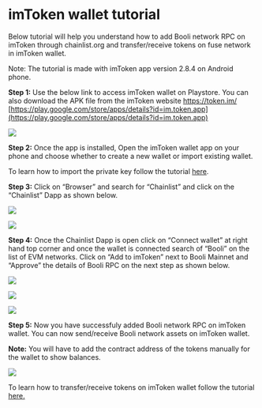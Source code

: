 # imToken wallet tutorial

Below tutorial will help you understand how to add Booli network RPC on imToken through chainlist.org and transfer/receive tokens on fuse network in imToken wallet.   
  
 Note: The tutorial is made with imToken app version 2.8.4 on Android phone.  
  
 **Step 1:** Use the below link to access imToken wallet on Playstore. You can also download the APK file from the imToken website https://token.im/  
 [https://play.google.com/store/apps/details?id=im.token.app](https://play.google.com/store/apps/details?id=im.token.app)

![](../../.gitbook/assets/image%20%287%29.png)

  
 **Step 2:** Once the app is installed, Open the imToken wallet app on your phone and choose whether to create a new wallet or import existing wallet.  
  
 To learn how to import the private key follow the tutorial [here](https://token.im/hc/en/articles/360035109054-How-to-import-private-key-or-keystore-).  
  
 **Step 3:** Click on “Browser” and search for “Chainlist” and click on the “Chainlist” Dapp as shown below.

![](../../.gitbook/assets/2.jpg)

![](../../.gitbook/assets/3.jpg)

**Step 4:** Once the Chainlist Dapp is open click on “Connect wallet” at right hand top corner and once the wallet is connected search of “Booli” on the list of EVM networks. Click on “Add to imToken” next to Booli Mainnet and “Approve” the details of Booli RPC on the next step as shown below.

![](../../.gitbook/assets/4.jpg)

![](../../.gitbook/assets/5.jpg)

![](../../.gitbook/assets/6.jpg)

**Step 5:** Now you have successfuly added Booli network RPC on imToken wallet. You can now send/receive Booli network assets on imToken wallet.  
  
 **Note:** You will have to add the contract address of the tokens manually for the wallet to show balances.  


![](../../.gitbook/assets/7.jpg)

To learn how to transfer/receive tokens on imToken wallet follow the tutorial [here.](https://support.token.im/hc/en-us/articles/360002085254-How-do-I-transfer-and-receive-)

